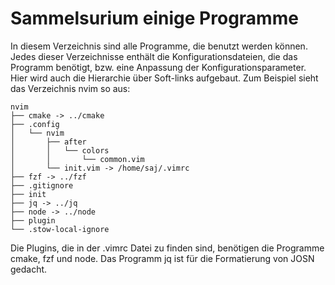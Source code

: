 # Sammelsurium einige Programme
In diesem Verzeichnis sind alle Programme, die benutzt werden können. Jedes dieser Verzeichnisse enthält die
Konfigurationsdateien, die das Programm benötigt, bzw. eine Anpassung der Konfigurationsparameter.  Hier wird
auch die Hierarchie über Soft-links aufgebaut. Zum Beispiel sieht das  Verzeichnis nvim so aus:
```
nvim
├── cmake -> ../cmake
├── .config
│   └── nvim
│       ├── after
│       │   └── colors
│       │       └── common.vim
│       └── init.vim -> /home/saj/.vimrc
├── fzf -> ../fzf
├── .gitignore
├── init
├── jq -> ../jq
├── node -> ../node
├── plugin
└── .stow-local-ignore
```
Die Plugins, die in der .vimrc Datei zu finden sind, benötigen die Programme cmake, fzf und node. Das Programm jq ist
für die Formatierung von JOSN gedacht.
